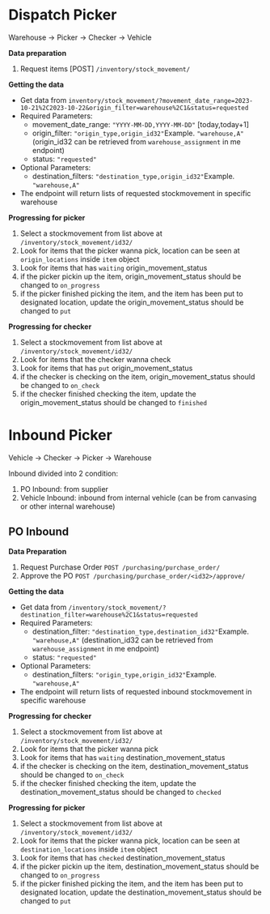 # Dispatch Picker
Warehouse -> Picker -> Checker -> Vehicle

**Data preparation**
1. Request items [POST] `/inventory/stock_movement/`


**Getting the data**
- Get data from `inventory/stock_movement/?movement_date_range=2023-10-21%2C2023-10-22&origin_filter=warehouse%2C1&status=requested`
- Required Parameters:
    - movement_date_range: `"YYYY-MM-DD,YYYY-MM-DD"` [today,today+1]
    - origin_filter: `"origin_type,origin_id32"`Example. `"warehouse,A"` (origin_id32 can be retrieved from `warehouse_assignment` in me endpoint)
    - status: `"requested"`
- Optional Parameters:
    - destination_filters: `"destination_type,origin_id32"`Example. `"warehouse,A"`
- The endpoint will return lists of requested stockmovement in specific warehouse

**Progressing for picker**
1. Select a stockmovement from list above at `/inventory/stock_movement/id32/`
2. Look for items that the picker wanna pick, location can be seen at `origin_locations` inside `item` object
3. Look for items that has `waiting` origin_movement_status
4. if the picker pickin up the item, origin_movement_status should be changed to `on_progress`
5. if the picker finished picking the item, and the item has been put to designated location, update the origin_movement_status should be changed to `put`

**Progressing for checker**
1. Select a stockmovement from list above at `/inventory/stock_movement/id32/`
2. Look for items that the checker wanna check
3. Look for items that has `put` origin_movement_status
4. if the checker is checking on the item, origin_movement_status should be changed to `on_check`
5. if the checker finished checking the item, update the origin_movement_status should be changed to `finished`

# Inbound Picker
Vehicle -> Checker -> Picker -> Warehouse

Inbound divided into 2 condition:
1. PO Inbound: from supplier
2. Vehicle Inbound: inbound from internal vehicle (can be from canvasing or other internal warehouse)

## PO Inbound

**Data Preparation**
1. Request Purchase Order `POST /purchasing/purchase_order/`
2. Approve the PO `POST /purchasing/purchase_order/<id32>/approve/`


**Getting the data**
- Get data from `/inventory/stock_movement/?destination_filter=warehouse%2C1&status=requested`
- Required Parameters:
    - destination_filter: `"destination_type,destination_id32"`Example. `"warehouse,A"` (destination_id32 can be retrieved from `warehouse_assignment` in me endpoint)
    - status: `"requested"`
- Optional Parameters:
    - destination_filters: `"origin_type,origin_id32"`Example. `"warehouse,A"`
- The endpoint will return lists of requested inbound stockmovement in specific warehouse

**Progressing for checker**
1. Select a stockmovement from list above at `/inventory/stock_movement/id32/`
2. Look for items that the picker wanna pick
3. Look for items that has `waiting` destination_movement_status
4. if the checker is checking on the item, destination_movement_status should be changed to `on_check`
5. if the checker finished checking the item, update the destination_movement_status should be changed to `checked`

**Progressing for picker**
1. Select a stockmovement from list above at `/inventory/stock_movement/id32/`
2. Look for items that the picker wanna pick, location can be seen at `destination_locations` inside `item` object
3. Look for items that has `checked` destination_movement_status
4. if the picker pickin up the item, destination_movement_status should be changed to `on_progress`
5. if the picker finished picking the item, and the item has been put to designated location, update the destination_movement_status should be changed to `put`